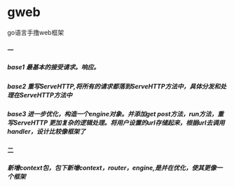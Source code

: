 # gweb
go语言手撸web框架
<h4>一
<h5>base1 最基本的接受请求。响应。
<h5>base2 重写ServeHTTP,将所有的请求都落到ServeHTTP方法中，具体分发和处理在ServeHTTP方法中
<h5>base3 进一步优化，构造一个engine对象。并添加get post方法，run方法，重写ServeHTTP 更加复杂的逻辑处理。将用户设置的url存储起来，根据url去调用handler，设计比较像框架了

<h4>二
<h5>新增context包，包下新增context，router，engine,是并在优化，使其更像一个框架